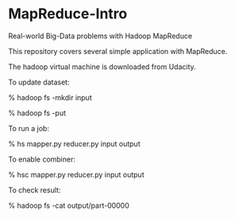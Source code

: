 # MapReduce-Intro
Real-world Big-Data problems with Hadoop MapReduce  

This repository covers several simple application with MapReduce.

The hadoop virtual machine is downloaded from Udacity.



To update dataset:

% hadoop fs -mkdir input

% hadoop fs -put <dataset file>


To run a job:

% hs mapper.py reducer.py input output


To enable combiner:

% hsc mapper.py reducer.py input output


To check result:

% hadoop fs -cat output/part-00000

